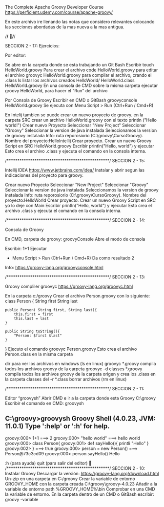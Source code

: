 The Complete Apache Groovy Developer Course
https://perficient.udemy.com/course/apache-groovy/

En este archivo ire llenando las notas que considero relevantes colocando las secciones abordadas de la mas nueva a la mas antigua.

/************************************************/
/************************************************/

SECCION 2 - 17:
Ejercicios:

Por editor:

Se abre en la carpeta donde se esta trabajando un Git Bash
Escribir 
	touch HelloWorld.groovy Para crear el archivo
	code HelloWorld.groovy para editar el archivo
	groovyc HelloWorld.groovy para compilar el archivo, crando el .class
	ls  listar los archivos creados
HelloWorld/  HelloWorld.class  HelloWorld.groovy
En una consola de CMD sobre la misma carpeta ejecutar groovy HelloWorld, para hacer el "Run" del archivo


Por Consola de Groovy
Escribir en CMD o GitBash
	groovyconsole HelloWorld.groovy
Se ejecuta con Menu Script > Run  (Ctrl+Run / Cmd+R) 

En Intelij tambien se puede crear un nuevo proyecto de groovy.
en la carpeta SRC crear un archivo HelloWorld.groovy  con el texto 
	println ("Hello world!")
Crear nuevo Proyecto
Seleccionar "New Project"
Seleccionar "Groovy"
Seleccionar la version de java instalada 
Seleccionamos la version de groovy  instalada 
Info: ruta reporosiorio (C:\groovy\CursoGroovy).
Nombre del proyecto:HelloIntellij
Crear proyecto.
Crear un nuevo Groovy Script en SRC HelloWorld.groovy
Escribir println("Hello, world") y ejecutar
     Esto crea el archivo .class y ejecuta el comando en la consola interna.





/************************************************/
SECCION 2 - 15:
 
Intellij IDEA
https://www.jetbrains.com/idea/
Instalar y abrir segun las indicaciones del proyecto para groovy.

Crear nuevo Proyecto
Seleccionar "New Project"
Seleccionar "Groovy"
Seleccionar la version de java instalada 
Seleccionamos la version de groovy  instalada 
Info: ruta reporosiorio (C:\groovy\CursoGroovy).
Nombre del proyecto:HelloWorld
Crear proyecto.
Crear un nuevo Groovy Script en SRC yo lo deje con Main
Escribir println("Hello, world") y ejecutar
     Esto crea el archivo .class y ejecuta el comando en la consola interna.

/************************************************/
SECCION 2 - 14:

Consola de Groovy

En CMD, carpeta de groovy:
	groovyConsole 
     Abre el modo de consola

Escribir:  1+1
Ejecutar
 - Menu Script > Run  (Ctrl+Run / Cmd+R) 
 Da como resultado 2
 
Info: https://groovy-lang.org/groovyconsole.html

/************************************************/
SECCION 2 - 13:

Groovy compliler groovyc
https://groovy-lang.org/groovyc.html

En la carpeta c:/groovy
Crear el archivo Person.groovy con lo siguiente:
class Person {
	String first
	String last
	
	public Person( String first, String last){
		this.first = first
		this.last = last
	}
	
	public String toString(){
		"Person: $first $last"
	}
}
Ejecuto el comando 
groovyc Person.groovy 
	Esto crea el archivo Person.class en la misma carpeta 

dir para ver los archivos en windows (ls en linux)
groovyc *.groovy compila todos los archivos groovy de la carpeta
groovyc -d classes *.groovy compila todos los archivos groovy de la carpeta origen y crea los .class en la carpeta classes
del -r *.class  borrar archivos (rm en linux)


/************************************************/
SECCION 2 - 11:

Editor  “groovysh”
Abrir CMD  e ir a la carpeta donde esta Groovy
C:\groovy
Escribir el comando en CMD:
groovysh 

C:\groovy>groovysh
Groovy Shell (4.0.23, JVM: 11.0.1)
Type ':help' or ':h' for help.
-------------------------------------------------------------------------------
groovy:000> 1+1
===> 2
groovy:000> "hello world"
===> hello world
groovy:000> class Person{
groovy:001> def sayHello(){ printli "Hello" }
groovy:002> }
===> true
groovy:000> person = new Person()
===> Person@73c3cd09
groovy:000> person.sayHello()
Hello

:h (para ayuda)
quit (para salir del editor)

/************************************************/
SECCION 2 - 10:
Instalar Groovy
Descargar la versión: https://groovy-lang.org/download.html
Un-zip en una carpeta en 
	C:/groovy
Crear la variable de entorno GROOVY_HOME con la carpeta creada 
	C:\groovy\groovy-4.0.23
Añadir a la variable de entorno path 
	%GROOVY_HOME%\bin
Comprobar en una CMD la variable de entorno. En la carpeta dentro de un CMD o GitBash escribir:
	groovy -variable

